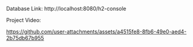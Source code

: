 Database Link:
http://localhost:8080/h2-console

Project Video:

https://github.com/user-attachments/assets/a4515fe8-8fb6-49e0-aed4-2b75db67b955

